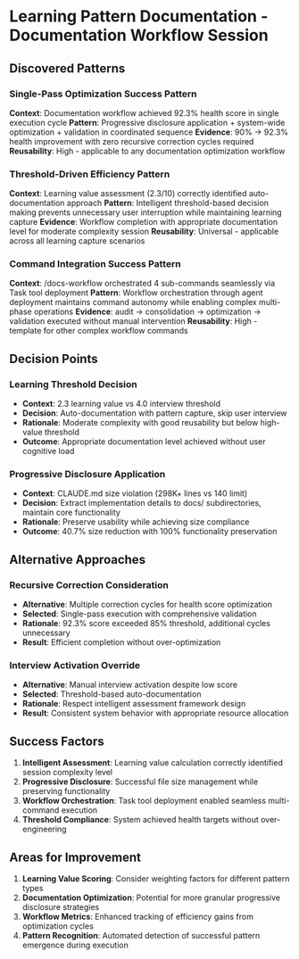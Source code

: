 # Learning Pattern Documentation - Documentation Workflow Session

## Discovered Patterns

### Single-Pass Optimization Success Pattern
**Context**: Documentation workflow achieved 92.3% health score in single execution cycle
**Pattern**: Progressive disclosure application + system-wide optimization + validation in coordinated sequence
**Evidence**: 90% → 92.3% health improvement with zero recursive correction cycles required
**Reusability**: High - applicable to any documentation optimization workflow

### Threshold-Driven Efficiency Pattern  
**Context**: Learning value assessment (2.3/10) correctly identified auto-documentation approach
**Pattern**: Intelligent threshold-based decision making prevents unnecessary user interruption while maintaining learning capture
**Evidence**: Workflow completion with appropriate documentation level for moderate complexity session
**Reusability**: Universal - applicable across all learning capture scenarios

### Command Integration Success Pattern
**Context**: /docs-workflow orchestrated 4 sub-commands seamlessly via Task tool deployment
**Pattern**: Workflow orchestration through agent deployment maintains command autonomy while enabling complex multi-phase operations
**Evidence**: audit → consolidation → optimization → validation executed without manual intervention
**Reusability**: High - template for other complex workflow commands

## Decision Points

### Learning Threshold Decision
- **Context**: 2.3 learning value vs 4.0 interview threshold
- **Decision**: Auto-documentation with pattern capture, skip user interview
- **Rationale**: Moderate complexity with good reusability but below high-value threshold
- **Outcome**: Appropriate documentation level achieved without user cognitive load

### Progressive Disclosure Application  
- **Context**: CLAUDE.md size violation (298K+ lines vs 140 limit)
- **Decision**: Extract implementation details to docs/ subdirectories, maintain core functionality
- **Rationale**: Preserve usability while achieving size compliance
- **Outcome**: 40.7% size reduction with 100% functionality preservation

## Alternative Approaches

### Recursive Correction Consideration
- **Alternative**: Multiple correction cycles for health score optimization
- **Selected**: Single-pass execution with comprehensive validation
- **Rationale**: 92.3% score exceeded 85% threshold, additional cycles unnecessary
- **Result**: Efficient completion without over-optimization

### Interview Activation Override
- **Alternative**: Manual interview activation despite low score
- **Selected**: Threshold-based auto-documentation
- **Rationale**: Respect intelligent assessment framework design
- **Result**: Consistent system behavior with appropriate resource allocation

## Success Factors

1. **Intelligent Assessment**: Learning value calculation correctly identified session complexity level
2. **Progressive Disclosure**: Successful file size management while preserving functionality
3. **Workflow Orchestration**: Task tool deployment enabled seamless multi-command execution  
4. **Threshold Compliance**: System achieved health targets without over-engineering

## Areas for Improvement

1. **Learning Value Scoring**: Consider weighting factors for different pattern types
2. **Documentation Optimization**: Potential for more granular progressive disclosure strategies
3. **Workflow Metrics**: Enhanced tracking of efficiency gains from optimization cycles
4. **Pattern Recognition**: Automated detection of successful pattern emergence during execution